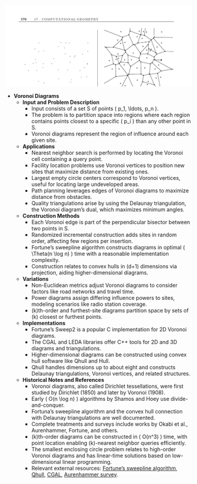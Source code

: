 ![ADM-ch17-geometry-voronoi-diagrams](ADM-ch17-geometry-voronoi-diagrams.best.png)

- **Voronoi Diagrams**
  - **Input and Problem Description**
    - Input consists of a set S of points \( p_1, \ldots, p_n \).
    - The problem is to partition space into regions where each region contains points closest to a specific \( p_i \) than any other point in S.
    - Voronoi diagrams represent the region of influence around each given site.
  - **Applications**
    - Nearest neighbor search is performed by locating the Voronoi cell containing a query point.
    - Facility location problems use Voronoi vertices to position new sites that maximize distance from existing ones.
    - Largest empty circle centers correspond to Voronoi vertices, useful for locating large undeveloped areas.
    - Path planning leverages edges of Voronoi diagrams to maximize distance from obstacles.
    - Quality triangulations arise by using the Delaunay triangulation, the Voronoi diagram’s dual, which maximizes minimum angles.
  - **Construction Methods**
    - Each Voronoi edge is part of the perpendicular bisector between two points in S.
    - Randomized incremental construction adds sites in random order, affecting few regions per insertion.
    - Fortune’s sweepline algorithm constructs diagrams in optimal \( \Theta(n \log n) \) time with a reasonable implementation complexity.
    - Construction relates to convex hulls in \(d+1\) dimensions via projection, aiding higher-dimensional diagrams.
  - **Variations**
    - Non-Euclidean metrics adjust Voronoi diagrams to consider factors like road networks and travel time.
    - Power diagrams assign differing influence powers to sites, modeling scenarios like radio station coverage.
    - \(k\)th-order and furthest-site diagrams partition space by sets of \(k\) closest or furthest points.
  - **Implementations**
    - Fortune’s Sweep2 is a popular C implementation for 2D Voronoi diagrams.
    - The CGAL and LEDA libraries offer C++ tools for 2D and 3D diagrams and triangulations.
    - Higher-dimensional diagrams can be constructed using convex hull software like Qhull and Hull.
    - Qhull handles dimensions up to about eight and constructs Delaunay triangulations, Voronoi vertices, and related structures.
  - **Historical Notes and References**
    - Voronoi diagrams, also called Dirichlet tessellations, were first studied by Dirichlet (1850) and later by Voronoi (1908).
    - Early \( O(n \log n) \) algorithms by Shamos and Hoey use divide-and-conquer.
    - Fortuna’s sweepline algorithm and the convex hull connection with Delaunay triangulations are well documented.
    - Complete treatments and surveys include works by Okabi et al., Aurenhammer, Fortune, and others.
    - \(k\)th-order diagrams can be constructed in \( O(n^3) \) time, with point location enabling \(k\)-nearest neighbor queries efficiently.
    - The smallest enclosing circle problem relates to high-order Voronoi diagrams and has linear-time solutions based on low-dimensional linear programming.
    - Relevant external resources: [Fortune’s sweepline algorithm](http://www.netlib.org/voronoi/), [Qhull](http://www.qhull.org/), [CGAL](https://www.cgal.org), [Aurenhammer survey](https://doi.org/10.1007/3-540-09489-9_4).
